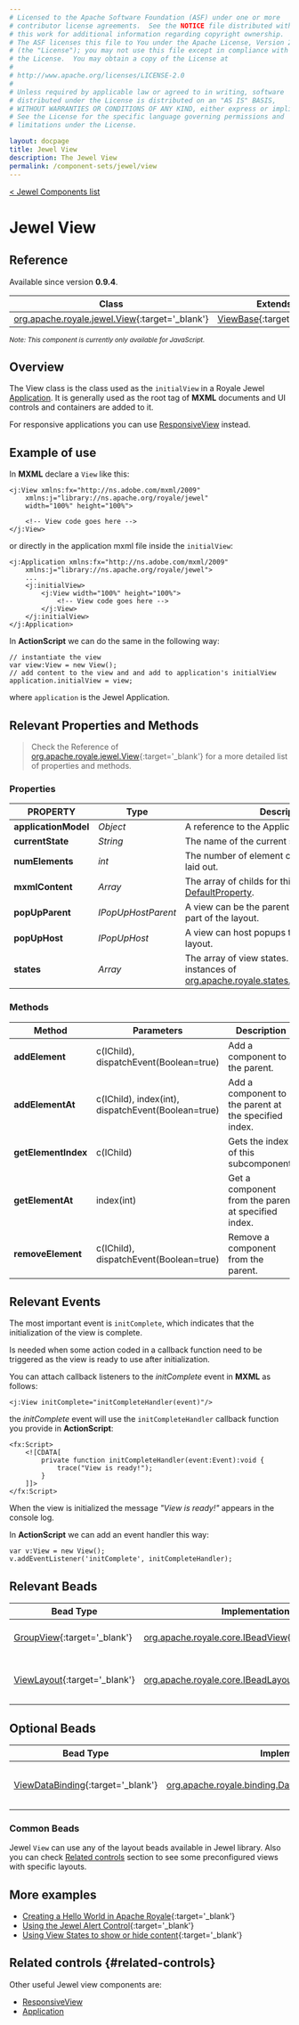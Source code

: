 ```yaml
---
# Licensed to the Apache Software Foundation (ASF) under one or more
# contributor license agreements.  See the NOTICE file distributed with
# this work for additional information regarding copyright ownership.
# The ASF licenses this file to You under the Apache License, Version 2.0
# (the "License"); you may not use this file except in compliance with
# the License.  You may obtain a copy of the License at
# 
# http://www.apache.org/licenses/LICENSE-2.0
# 
# Unless required by applicable law or agreed to in writing, software
# distributed under the License is distributed on an "AS IS" BASIS,
# WITHOUT WARRANTIES OR CONDITIONS OF ANY KIND, either express or implied.
# See the License for the specific language governing permissions and
# limitations under the License.

layout: docpage
title: Jewel View
description: The Jewel View
permalink: /component-sets/jewel/view
---
```

[< Jewel Components list](component-sets/jewel)

# Jewel View

## Reference

Available since version __0.9.4__.

| Class                 	    | Extends                           | Implements	                    |
|------------------------------	|----------------------------------	|---------------------------------  |
| [org.apache.royale.jewel.View](https://royale.apache.org/asdoc/index.html#!org.apache.royale.jewel/View){:target='_blank'} | [ViewBase](https://royale.apache.org/asdoc/index.html#!org.apache.royale.jewel.supportClasses.view/ViewBase){:target='_blank'} | [IMXMLDocument](https://royale.apache.org/asdoc/index.html#!org.apache.royale.core/IMXMLDocument){:target='_blank'} |

<sup>_Note: This component is currently only available for JavaScript._</sup>

## Overview

The View class is the class used as the `initialView` in a Royale Jewel [Application](component-sets/jewel/application). It is generally used as the root tag of __MXML__ documents and UI controls and containers are added to it.

For responsive applications you can use [ResponsiveView](component-sets/jewel/responsiveview) instead.

## Example of use

In __MXML__ declare a `View` like this:

```mxml
<j:View xmlns:fx="http://ns.adobe.com/mxml/2009" 
	xmlns:j="library://ns.apache.org/royale/jewel"
	width="100%" height="100%">

    <!-- View code goes here -->
</j:View>
```

or directly in the application mxml file inside the `initialView`:

```mxml
<j:Application xmlns:fx="http://ns.adobe.com/mxml/2009" 
	xmlns:j="library://ns.apache.org/royale/jewel">
	...
	<j:initialView>
		<j:View width="100%" height="100%">
			<!-- View code goes here -->
		</j:View>
	</j:initialView>
</j:Application>
```

In __ActionScript__ we can do the same in the following way:

```as3
// instantiate the view
var view:View = new View();
// add content to the view and and add to application's initialView
application.initialView = view;
```

where `application` is the Jewel Application.

## Relevant Properties and Methods

> Check the Reference of [org.apache.royale.jewel.View](https://royale.apache.org/asdoc/index.html#!org.apache.royale.jewel/View){:target='_blank'} for a more detailed list of properties and methods.

### Properties

| PROPERTY 	             | Type   	    | Description                                                                                           |
|----------------------- |--------------| ------------------------------------------------------------------------------------------------------|
| __applicationModel__   | _Object_ 	| A reference to the Application's model.                                               				|
| __currentState__   	 | _String_ 	| The name of the current state.                                                                        |
| __numElements__   	 | _int_ 	    | The number of element children that can be laid out.                                                  |
| __mxmlContent__   	 | _Array_ 	    | The array of childs for this view. Is the [DefaultProperty](features/as3/metadata#default-property). |
| __popUpParent__   	 | _IPopUpHostParent_ | A view can be the parent of a popup that will be part of the layout.                            |
| __popUpHost__		   	 | _IPopUpHost_ | A view can host popups that will be part of the layout.                                         		|
| __states__        	 | _Array_ 	    | The array of view states. These should be instances of [org.apache.royale.states.State](https://royale.apache.org/asdoc/index.html#!org.apache.royale.states/State){:target='_blank'}|

### Methods

| Method    	       | Parameters                                                     |Description                                            |
|----------------------|----------------------------------------------------------------|-------------------------------------------------------|
| __addElement__   	   | c(IChild), dispatchEvent(Boolean=true) 	                    | Add a component to the parent.	                    |
| __addElementAt__     | c(IChild), index(int), dispatchEvent(Boolean=true) 	        | Add a component to the parent at the specified index.	|
| __getElementIndex__  | c(IChild)                                           	        | Gets the index of this subcomponent.	                |
| __getElementAt__     | index(int)                                         	        | Get a component from the parent at specified index.	|
| __removeElement__    | c(IChild), dispatchEvent(Boolean=true) 	                    | Remove a component from the parent.	                |

## Relevant Events

The most important event is `initComplete`, which indicates that the initialization of the view is complete.

Is needed when some action coded in a callback function need to be triggered as the view is ready to use after initialization.

You can attach callback listeners to the _initComplete_ event in __MXML__ as follows:

```mxml
<j:View initComplete="initCompleteHandler(event)"/>
```

the _initComplete_ event will use the `initCompleteHandler` callback function you provide in __ActionScript__:

```mxml
<fx:Script>
    <![CDATA[      
        private function initCompleteHandler(event:Event):void {
            trace("View is ready!");
        }
    ]]>
</fx:Script>
```

When the view is initialized the message _"View is ready!"_ appears in the console log.

In __ActionScript__ we can add an event handler this way: 

```as3
var v:View = new View();
v.addEventListener('initComplete', initCompleteHandler);
```

## Relevant Beads

| Bead Type       	| Implementation                               	  | Description                                     |
|-----------------	|------------------------------------------------ |------------------------------------------------	|
| [GroupView](https://royale.apache.org/asdoc/index.html#!org.apache.royale.html.beads/GroupView){:target='_blank'}      	| [org.apache.royale.core.IBeadView](https://royale.apache.org/asdoc/index.html#!org.apache.royale.core/IBeadView){:target='_blank'} | This is the default view bead.	|
| [ViewLayout](https://royale.apache.org/asdoc/index.html#!org.apache.royale.jewel.beads.layouts/ViewLayout){:target='_blank'}      	| [org.apache.royale.core.IBeadLayout](https://royale.apache.org/asdoc/index.html#!org.apache.royale.core/IBeadLayout){:target='_blank'} | This is the default layout bead.	|

## Optional Beads

| Bead Type       	| Implementation                               	  | Description                                     |
|-----------------	|------------------------------------------------ |------------------------------------------------	|
| [ViewDataBinding](https://royale.apache.org/asdoc/index.html#!org.apache.royale.binding/ViewDataBinding){:target='_blank'}      	| [org.apache.royale.binding.DataBindingBase](https://royale.apache.org/asdoc/index.html#!org.apache.royale.binding/DataBindingBase){:target='_blank'} | Provide binding capabilities to the view.	|

### Common Beads

Jewel `View` can use any of the layout beads available in Jewel library. Also you can check [Related controls](component-sets/jewel/view.html#related-controls) section to see some preconfigured views with specific layouts.

## More examples

* [Creating a Hello World in Apache Royale](https://royale.apache.org/creating-a-hello-world-in-apache-royale/){:target='_blank'}
* [Using the Jewel Alert Control](https://royale.apache.org/using-jewel-alert-control/){:target='_blank'}
* [Using View States to show or hide content](https://royale.codeoscopic.com/using-view-states-to-show-or-hide-content/){:target='_blank'}

## Related controls {#related-controls}

Other useful Jewel view components are:

* [ResponsiveView](component-sets/jewel/responsiveview)
* [Application](component-sets/jewel/application)
